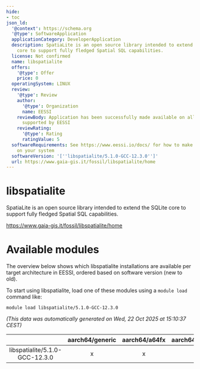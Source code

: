 ```yaml
---
hide:
- toc
json_ld:
  '@context': https://schema.org
  '@type': SoftwareApplication
  applicationCategory: DeveloperApplication
  description: SpatiaLite is an open source library intended to extend the SQLite
    core to support fully fledged Spatial SQL capabilities.
  license: Not confirmed
  name: libspatialite
  offers:
    '@type': Offer
    price: 0
  operatingSystem: LINUX
  review:
    '@type': Review
    author:
      '@type': Organization
      name: EESSI
    reviewBody: Application has been successfully made available on all architectures
      supported by EESSI
    reviewRating:
      '@type': Rating
      ratingValue: 5
  softwareRequirements: See https://www.eessi.io/docs/ for how to make EESSI available
    on your system
  softwareVersion: '[''libspatialite/5.1.0-GCC-12.3.0'']'
  url: https://www.gaia-gis.it/fossil/libspatialite/home
---
```


libspatialite
=============


SpatiaLite is an open source library intended to extend the SQLite core to support fully fledged Spatial SQL capabilities.

https://www.gaia-gis.it/fossil/libspatialite/home
# Available modules


The overview below shows which libspatialite installations are available per target architecture in EESSI, ordered based on software version (new to old).

To start using libspatialite, load one of these modules using a `module load` command like:

```shell
module load libspatialite/5.1.0-GCC-12.3.0
```

*(This data was automatically generated on Wed, 22 Oct 2025 at 15:10:37 CEST)*

| |aarch64/generic|aarch64/a64fx|aarch64/neoverse_n1|aarch64/neoverse_v1|aarch64/nvidia/grace|x86_64/generic|x86_64/amd/zen2|x86_64/amd/zen3|x86_64/amd/zen4|x86_64/intel/cascadelake|x86_64/intel/haswell|x86_64/intel/icelake|x86_64/intel/sapphirerapids|x86_64/intel/skylake_avx512|
| :---: | :---: | :---: | :---: | :---: | :---: | :---: | :---: | :---: | :---: | :---: | :---: | :---: | :---: | :---: |
|libspatialite/5.1.0-GCC-12.3.0|x|x|x|x|x|x|x|x|x|x|x|x|x|x|
